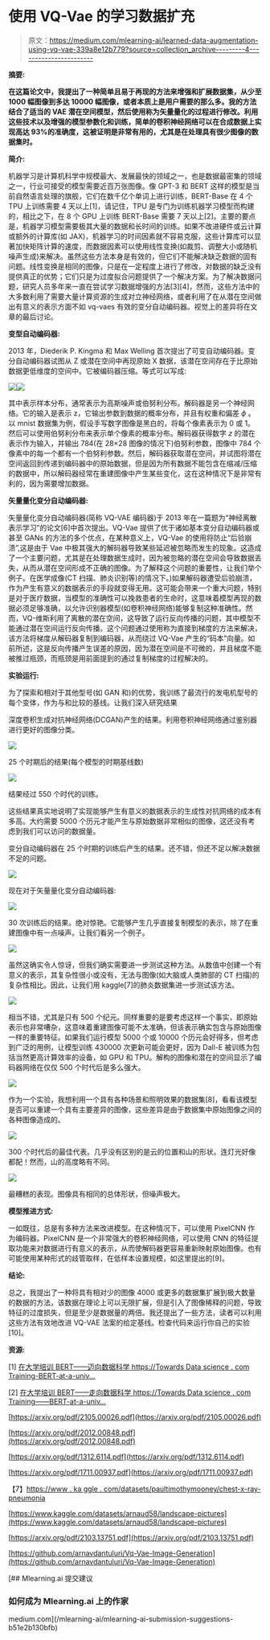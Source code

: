 # 使用 VQ-Vae 的学习数据扩充

> 原文：<https://medium.com/mlearning-ai/learned-data-augmentation-using-vq-vae-339a8e12b779?source=collection_archive---------4----------------------->

**摘要:**

**在这篇论文中，我提出了一种简单且易于再现的方法来增强和扩展数据集，从少至 1000 幅图像到多达 10000 幅图像，或者本质上是用户需要的那么多。我的方法结合了适当的 VAE 潜在空间模型，然后使用称为矢量量化的过程进行修改。利用这些技术以及增强的模型参数化和训练，简单的卷积神经网络可以在合成数据上实现高达 93%的准确度，这被证明是非常有用的，尤其是在处理具有很少图像的数据集时。**

**简介:**

机器学习是计算机科学中规模最大、发展最快的领域之一，也是数据最密集的领域之一，行业可接受的模型需要近百万张图像。像 GPT-3 和 BERT 这样的模型是当前自然语言处理的旗舰，它们在数千亿个单词上进行训练，BERT-Base 在 4 个 TPU 上训练需要 4 天以上[1]，请记住，TPU 是专门为训练机器学习模型而构建的，相比之下，在 8 个 GPU 上训练 BERT-Base 需要 7 天以上[2]。主要的要点是，机器学习模型需要极其大量的数据和长时间的训练。如果不改进硬件或云计算或额外的计算库(如 JAX)，机器学习的时间因素就不容易克服，这些计算库可以显著加快矩阵计算的速度，而数据因素可以使用线性变换(如裁剪、调整大小或随机噪声生成)来解决。虽然这些方法本身是有效的，但它们不能解决缺乏数据的固有问题。线性变换是相同的图像，只是在一定程度上进行了修改，对数据的缺乏没有提供真正的优势；它们只是为过度拟合问题提供了一个解决方案。为了解决数据问题，研究人员多年来一直在尝试学习数据增强的方法[3][4]，然而，这些方法中的大多数利用了需要大量计算资源的生成对立神经网络，或者利用了在从潜在空间做出有意义的表示方面不如 vq-vaes 有效的变分自动编码器。视觉上的差异将在文章的最后讨论。

**变型自动编码器:**

2013 年，Diederik P. Kingma 和 Max Welling 首次提出了可变自动编码器。变分自动编码器试图从 Z 或潜在空间中再现原始 X 数据，该潜在空间存在于比原始数据更低维度的空间中。它被编码器压缩。等式可以写成:

![](img/915c38bba493b5f1dafc482eda1d6309.png)![](img/f748bb7fc32593ca8dfc1f5eff169db6.png)

其中表示样本分布，通常表示为高斯噪声或伯努利分布。解码器是另一个神经网络。它的输入是表示 z，它输出参数到数据的概率分布，并且有权重和偏差 *ϕ* 。以 mnist 数据集为例，假设手写数字图像是黑白的，将每个像素表示为 0 或 1。然后可以使用伯努利分布来表示单个像素的概率分布。解码器获得数字 *z* 的潜在表示作为输入，并输出 784(在 28×28 图像的情况下)伯努利参数，图像中 784 个像素中的每一个都有一个伯努利参数。然后，解码器获取潜在空间，并试图将潜在空间返回到传递到编码器中的原始数据，但是因为所有数据不能包含在缩减/压缩的数据中，所以解码器经常在重建图像中产生某些变化，这在这种情况下是非常有利的，因为需要增加数据。

**矢量量化变分自动编码器:**

矢量量化变分自动编码器(简称 VQ-VAE 编码器)于 2013 年在一篇题为“神经离散表示学习”的论文[6]中首次提出。VQ-Vae 提供了优于诸如基本变分自动编码器或甚至 GANs 的方法的多个优点，在某种意义上，VQ-Vae 的使用将防止“后验崩溃”,这是由于 Vae 中极其强大的解码器导致某些延迟被忽略而发生的现象。这造成了一个主要问题，尤其是在处理数据生成时，因为被忽略的潜在空间会导致数据丢失，从而从潜在空间形成不正确的图像。为了解释这个问题的重要性，让我们举个例子。在医学成像(CT 扫描、肺炎识别等)的情况下。)如果解码器遭受后验崩溃，作为产生有意义的数据表示的手段就变得无用。这可能会带来一个重大问题，特别是对于医疗数据，当模型的准确性可以挽救患者的生命时，这意味着模型再现的数据必须足够准确，以允许识别器模型(如卷积神经网络)能够复制这种准确性。然而，VQ-维斯利用了离散的潜在空间，这导致了运行反向传播的问题，其中模型不能通过潜在空间运行反向传播。这个问题通过使用称为直接到梯度的方法来解决，该方法将梯度从解码器复制到编码器，从而绕过 VQ-Vae 产生的“码本”向量。如前所述，这是反向传播产生误差的原因，因为潜在空间是不可微的，并且梯度不能被推过瓶颈，而瓶颈是用前面提到的通过复制梯度的过程解决的。

**实验运行:**

为了探索和相对于其他型号(如 GAN 和)的优势，我训练了最流行的发电机型号的每个变体，作为与和比较的基线。让我们深入研究结果

深度卷积生成对抗神经网络(DCGAN)产生的结果。利用卷积神经网络通过鉴别器进行更好的图像分类。

![](img/9897e9c807146b7e7838ab86726504ad.png)

25 个时期后的结果(每个模型的时期基线数)

![](img/c5d81ced981f13a3c4f51cfa7a005a38.png)

结果经过 550 个时代的训练。

这些结果真实地说明了实现能够产生有意义的数据表示的生成性对抗网络的成本有多高。大约需要 5000 个历元才能产生与原始数据非常相似的图像，这还没有考虑到我们可以访问的数据量。

变分自动编码器在 25 个时期的训练后产生的结果。还不错，但还不足以解决数据不足的问题。

![](img/2f2048aa64177083776dd461e3b92d3c.png)

现在对于矢量量化变分自动编码器:

![](img/d4d465b8b5d83c6c165afec95222b7e3.png)

30 次训练后的结果。绝对惊艳。它能够产生几乎直接复制模型的表示，除了在重建图像中有一点噪声。让我们看另一个例子。

![](img/3fa27f76ff95cc199a2d0ae2ae438bf6.png)

虽然这确实令人惊讶，但我们确实需要进一步测试这种方法。从数值中创建一个有意义的表示，其复杂性很小或没有，无法与图像(如大脑或人类肺部的 CT 扫描)的复杂性相比。因此，让我们用 kaggle[7]的肺炎数据集进一步测试该方法。

![](img/2427e4bf9b05bbcc7ecd0bfc712ed7ab.png)

相当不错，尤其是只有 500 个纪元。同样重要的是要考虑这样一个事实，即原始表示也非常嘈杂，这意味着重建图像可能不太准确，但该表示确实包含与原始图像一样的重要特征。如果我们运行模型 5000 个或 10000 个历元会好得多，但考虑到广泛的用例，让模型训练 430000 次更新可能会更好，因为 Dall-E 被训练为包括当然更高计算效率的设备，如 GPU 和 TPU。解构的图像和潜在的空间显示了编码器网络在仅仅 500 个时代后是多么强大。

![](img/2e7d883af65b9059afb2f866e0d58a79.png)

作为一个实验，我想利用一个具有各种场景和照明效果的数据集[8]，看看该模型是否可以重建一个具有主要差异的图像，这些差异是由于数据集中原始图像之间的各种图像造成的。

![](img/45e31960acf6b407fed924b717beba81.png)

300 个时代后的最佳代表。几乎没有区别的是云的位置和山的形状。连灯光好像都配！然而，山的高度略有不同。

![](img/afae82ab46bbe4dd032515a9a1eeaf57.png)

最糟糕的表现。图像具有相同的总体形状，但噪声极大。

**模型推进方式:**

一如既往，总是有多种方法来改进模型。在这种情况下，可以使用 PixelCNN 作为编码器。PixelCNN 是一个非常强大的卷积神经网络，可以使用 CNN 的特征提取功能来对数据进行有意义的表示，从而使解码器更容易重新映射原始图像。也有可能使用某种形式的歧管取样，在低样本设置规模，如这里提出的[9]。

**结论:**

总之，我提出了一种将具有相对少的图像 4000 或更多的数据集扩展到极大数量的数据的方法，该数据在理论上可以无限扩展，但是引入了图像稀释的问题，导致特征的过度损失，但是至少是数据量的两倍。我还提出了一些方法，读者可以利用这些方法有效地改进 VQ-VAE 法案的给定基线。检查代码来运行你自己的实验[10]。

**资源:**

[1] [在大学培训 BERT——迈向数据科学 https://Towards Data science . com Training-BERT-at-a-univ…](https://towardsdatascience.com/training-bert-at-a-university-eedcf940c754)

[2] [在大学培训 BERT——走向数据科学 https://Towards Data science . com Training——BERT-at-a-univ…](https://towardsdatascience.com/training-bert-at-a-university-eedcf940c754)

[https://arxiv.org/pdf/2105.00026.pdf](https://arxiv.org/pdf/2105.00026.pdf)

[https://arxiv.org/pdf/2012.00848.pdf](https://arxiv.org/pdf/2012.00848.pdf)

[https://arxiv.org/pdf/1312.6114.pdf](https://arxiv.org/pdf/1312.6114.pdf)

[https://arxiv.org/pdf/1711.00937.pdf](https://arxiv.org/pdf/1711.00937.pdf)

【7】[https://www . ka ggle . com/datasets/paultimothymooney/chest-x-ray-pneumonia](https://www.kaggle.com/datasets/paultimothymooney/chest-xray-pneumonia)

[https://www.kaggle.com/datasets/arnaud58/landscape-pictures](https://www.kaggle.com/datasets/arnaud58/landscape-pictures)

[https://arxiv.org/pdf/2103.13751.pdf](https://arxiv.org/pdf/2103.13751.pdf)

[https://github.com/arnavdantuluri/Vq-Vae-Image-Generation](https://github.com/arnavdantuluri/Vq-Vae-Image-Generation)

[](/mlearning-ai/mlearning-ai-submission-suggestions-b51e2b130bfb) [## Mlearning.ai 提交建议

### 如何成为 Mlearning.ai 上的作家

medium.com](/mlearning-ai/mlearning-ai-submission-suggestions-b51e2b130bfb)
